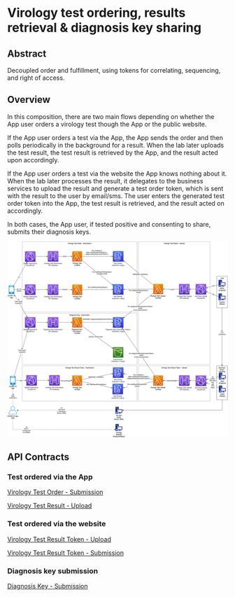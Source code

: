 # Virology test ordering, results retrieval & diagnosis key sharing
## Abstract
Decoupled order and fulfillment, using tokens for correlating, sequencing, and right of access.

## Overview
In this composition, there are two main flows depending on whether the App user orders a virology test though the App or the public website.  

If the App user orders a test via the App, the App sends the order and then polls periodically in the background for a result.  When the lab later uploads the test result, the test result is retrieved by the App, and the result acted upon accordingly.  

If the App user orders a test via the website the App knows nothing about it.  When the lab later processes the result, it delegates to the business services to upload the result and generate a test order token, which is sent with the result to the user by email/sms.  The user enters the generated test order token into the App, the test result is retrieved, and the result acted on accordingly. 

In both cases, the App user, if tested positive and consenting to share, submits their diagnosis keys.

![Figure 1: virology-test-order-result-share.drawio](diagrams/virology-test-order-result-keyshare.png "Figure 1: Testkit order, Testresult upload, Testresult polling & Diagnosis Keys submission")

## API Contracts

### Test ordered via the App
[Virology Test Order - Submission](../../architecture/api-contracts/mobile-facing/submission/virology-test-order-submission.md) 

[Virology Test Result - Upload](../../architecture/api-contracts/service-facing/upload/virology-test-result-upload.md) 

### Test ordered via the website
[Virology Test Result Token - Upload](../../architecture/api-contracts/service-facing/upload/virology-test-result-token-upload.md)

[Virology Test Result Token - Submission](../../architecture/api-contracts/mobile-facing/submission/virology-test-result-token-submission.md)

### Diagnosis key submission
[Diagnosis Key - Submission](../../architecture/api-contracts/mobile-facing/submission/diagnosis-key-submission.md)
